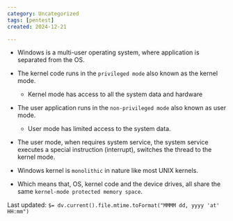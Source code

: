```yaml
---
category: Uncategorized
tags: [pentest]
created: 2024-12-21

---
```

- Windows is a multi-user operating system, where application is separated from the OS.
- The kernel code runs in the `privileged mode` also known as the kernel mode.
	- Kernel mode has access to all the system data and hardware
- The user application runs in the `non-privileged mode` also known as user mode.
	- User mode has limited access to the system data.
- The user mode, when requires system service, the system service executes a special instruction (interrupt), switches the thread to the kernel mode.

- Windows kernel is `monolithic` in nature like most UNIX kernels.
- Which means that, OS, kernel code and the device drives, all share the same `kernel-mode protected memory space`.


Last updated: `$= dv.current().file.mtime.toFormat("MMMM dd, yyyy 'at' HH:mm")`
